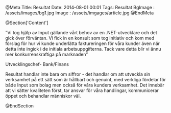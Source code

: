 @Meta
Title: Resultat
Date: 2014-08-01 00:01
Tags: Resultat
BgImage : /assets/images/bg1.jpg
Image : /assets/imgages/article.jpg
@EndMeta

@Section['Content']

”Vi tog hjälp av Input gällande vårt behov av en .NET-utvecklare och det gick över förväntan. Vi fick in en konsult som tog initiativ och kom med förslag för hur vi kunde underlätta faktureringen för våra kunder även när detta inte ingick i de initiala arbetsuppgifterna. Tack vare detta blir vi ännu mer konkurrenskraftiga på marknaden”
 
Utvecklingschef- Bank/Finans
 
Resultat handlar inte bara om siffror - det handlar om att utveckla sin verksamhet på ett sätt som är hållbart och genuint, med verkliga fördelar för både Input som bolag men också för våra kunders verksamhet. Det innebär att vi sätter kvaliteten först, tar ansvar för våra handlingar, kommunicerar öppet och behandlar människor väl.

@EndSection



